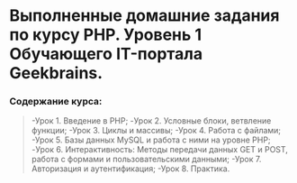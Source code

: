 # Выполненные домашние задания по курсу PHP. Уровень 1 Обучающего IT-портала Geekbrains.

### Содержание курса:
>-Урок 1. Введение в PHP;
>-Урок 2. Условные блоки, ветвление функции;
>-Урок 3. Циклы и массивы;
>-Урок 4. Работа с файлами;
>-Урок 5. Базы данных MySQL и работа с ними на уровне PHP;
>-Урок 6. Интерактивность: Методы передачи данных GET и POST, работа с формами и пользовательскими данными;
>-Урок 7. Авторизация и аутентификация;
>-Урок 8. Практика.
